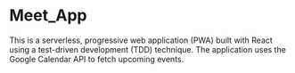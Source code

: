# Meet_App

This is a serverless, progressive web application (PWA) built with React using a test-driven development (TDD) technique. The application uses the Google Calendar API to fetch upcoming events.
